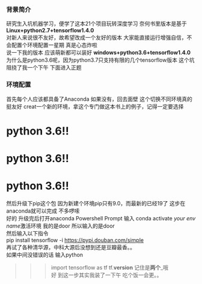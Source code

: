 ### 背景简介
研究生入坑机器学习，便学了这本21个项目玩转深度学习 奈何书里版本是基于**Linux+python2.7+tensorflow1.4.0**  
对新人来说很不友好，故希望改成一个友好的版本 大家能直接运行增强自信，不会配置个环境配置一星期 真是心态炸啦  
说一下我的版本 应该萌新都可以装好  **windows+python3.6+tensorflow1.4.0**  
为什么是python3.6呢，因为python3.7只支持有限的几个tensorflow版本 这个坑阻挠了我一个下午 下面进入正题
### 环境配置  
首先每个人应该都具备了Anaconda 如果没有，回去面壁 这个切换不同环境真的挺友好
creat一个新的环境，拿这个专门做这本书上的例子，记得一定要选择
# python 3.6!!
# python 3.6!!
# python 3.6!!  
然后升级下pip这个包 因为新建个环境pip只有9.0，而最新的已经19了 这步在anaconda就可以完成 不多啰嗦  
好的 升级完后打开anaconda Powershell Prompt 
输入  conda activate *your env name*激活环境 我的是door 所以输入的是door  
然后输入以下指令  
pip install tensorflow -i https://pypi.douban.com/simple  
再试了各种清华源，中科大源后没想到还是豆瓣最香。。  
如果中间没错误的话 输入python  
>>>import tensorflow as tf
>>> tf.__version__ 记住是**两个**_哦  
好 到这一步其实我装了一下午 吃个饭一会更。。
